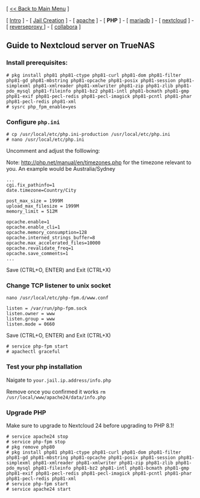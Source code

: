 [ [<< Back to Main Menu](https://github.com/seth586/guides/blob/master/README.md) ]

[ [Intro](README.md) ] - [ [Jail Creation](1_jail.md) ] - [ [apache](4_apache.md) ] - [ **PHP** ] - [ [mariadb](2_mariadb.md) ] - [ [nextcloud](5_nextcloud.md) ] - [ [reverseproxy ](6_reverseproxy.md)] - [ [collabora](7_collabora.md) ]

## Guide to Nextcloud server on TrueNAS

### Install prerequisites:
```
# pkg install php81 php81-ctype php81-curl php81-dom php81-filter php81-gd php81-mbstring php81-opcache php81-posix php81-session php81-simplexml php81-xmlreader php81-xmlwriter php81-zip php81-zlib php81-pdo_mysql php81-fileinfo php81-bz2 php81-intl php81-bcmath php81-gmp php81-exif php81-pecl-redis php81-pecl-imagick php81-pcntl php81-phar php81-pecl-redis php81-xml
# sysrc php_fpm_enable=yes

```

### Configure `php.ini`
```
# cp /usr/local/etc/php.ini-production /usr/local/etc/php.ini
# nano /usr/local/etc/php.ini
```

Uncomment and adjust the folllowing:

Note: http://php.net/manual/en/timezones.php for the timezone relevant to you. An example would be Australia/Sydney
```
...
cgi.fix_pathinfo=1
date.timezone=Country/City

post_max_size = 1999M
upload_max_filesize = 1999M
memory_limit = 512M

opcache.enable=1
opcache.enable_cli=1
opcache.memory_consumption=128
opcache.interned_strings_buffer=8
opcache.max_accelerated_files=10000
opcache.revalidate_freq=1
opcache.save_comments=1
...
```
Save (CTRL+O, ENTER) and Exit (CTRL+X)

### Change TCP listener to unix socket
`nano /usr/local/etc/php-fpm.d/www.conf`
```
listen = /var/run/php-fpm.sock
listen.owner = www
listen.group = www
listen.mode = 0660
```
Save (CTRL+O, ENTER) and Exit (CTRL+X)
```
# service php-fpm start
# apachectl graceful
```

### Test your php installation
Naigate to `your.jail.ip.address/info.php`

Remove once you confirmed it works `rm /usr/local/www/apache24/data/info.php`

### Upgrade PHP
Make sure to upgrade to Nextcloud 24 before upgrading to PHP 8.1!
```
# service apache24 stop
# service php-fpm stop
# pkg remove php80
# pkg install php81 php81-ctype php81-curl php81-dom php81-filter php81-gd php81-mbstring php81-opcache php81-posix php81-session php81-simplexml php81-xmlreader php81-xmlwriter php81-zip php81-zlib php81-pdo_mysql php81-fileinfo php81-bz2 php81-intl php81-bcmath php81-gmp php81-exif php81-pecl-redis php81-pecl-imagick php81-pcntl php81-phar php81-pecl-redis php81-xml
# service php-fpm start
# service apache24 start
```


